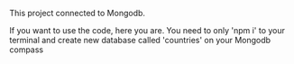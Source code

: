 This project connected to Mongodb.

If you want to use the code, here you are. You need to only 'npm i' to your terminal and create new database called 'countries' on your Mongodb compass
